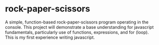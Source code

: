 # rock-paper-scissors
A simple, function-based rock-paper-scissors program operating in the console. This project will demonstrate a base understanding for javascript fundamentals, particularly use of functions, expressions, and for (loop). This is my first experience writing javascript. 
